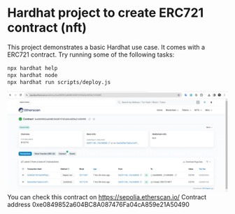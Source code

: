 # Hardhat project to create ERC721 contract (nft)

This project demonstrates a basic Hardhat use case. It comes with a ERC721 contract.
Try running some of the following tasks:

```shell
npx hardhat help
npx hardhat node
npx hardhat run scripts/deploy.js
```

![alt text](image.png)
You can check this contract on https://sepolia.etherscan.io/ 
Contract address 0xe0849852a604BC8A087476Fa04cA859e21A50490
